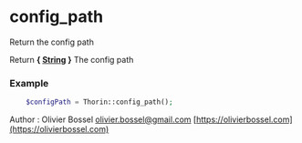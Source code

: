 # config_path

Return the config path

Return **{ [String](http://php.net/manual/en/language.types.string.php) }** The config path

### Example
```php
	$configPath = Thorin::config_path();
```
Author : Olivier Bossel [olivier.bossel@gmail.com](mailto:olivier.bossel@gmail.com) [https://olivierbossel.com](https://olivierbossel.com)